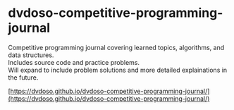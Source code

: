 # dvdoso-competitive-programming-journal

Competitive programming journal covering learned topics, algorithms, and data structures.\
Includes source code and practice problems.\
Will expand to include problem solutions and more detailed explainations in the future.

[https://dvdoso.github.io/dvdoso-competitive-programming-journal/](https://dvdoso.github.io/dvdoso-competitive-programming-journal/)
